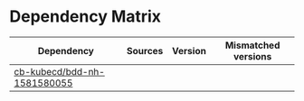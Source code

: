 # Dependency Matrix

Dependency | Sources | Version | Mismatched versions
---------- | ------- | ------- | -------------------
[cb-kubecd/bdd-nh-1581580055](https://github.com/cb-kubecd/bdd-nh-1581580055.git) |  | []() | 
